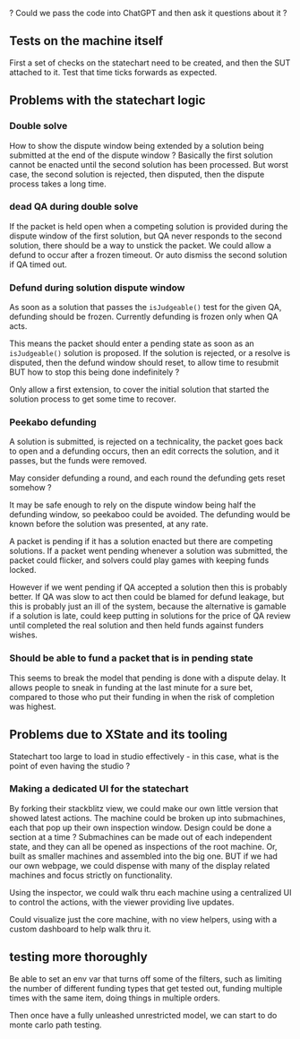 ? Could we pass the code into ChatGPT and then ask it questions about it ?
## Tests on the machine itself
First a set of checks on the statechart need to be created, and then the SUT attached to it.
Test that time ticks forwards as expected.

## Problems with the statechart logic

### Double solve
How to show the dispute window being extended by a solution being submitted at the end of the dispute window ?
Basically the first solution cannot be enacted until the second solution has been processed.
But worst case, the second solution is rejected, then disputed, then the dispute process takes a long time.

### dead QA during double solve
If the packet is held open when a competing solution is provided during the dispute window of the first solution, but QA never responds to the second solution, there should be a way to unstick the packet.  We could allow a defund to occur after a frozen timeout.  Or auto dismiss the second solution if QA timed out.

### Defund during solution dispute window
As soon as a solution that passes the `isJudgeable()` test for the given QA, defunding should be frozen.  Currently defunding is frozen only when QA acts.

This means the packet should enter a pending state as soon as an `isJudgeable()` solution is proposed.  If the solution is rejected, or a resolve is disputed, then the defund window should reset, to allow time to resubmit BUT how to stop this being done indefinitely ?  

Only allow a first extension, to cover the initial solution that started the solution process to get some time to recover.

### Peekabo defunding
A solution is submitted, is rejected on a technicality, the packet goes back to open and a defunding occurs, then an edit corrects the solution, and it passes, but the funds were removed.

May consider defunding a round, and each round the defunding gets reset somehow ?

It may be safe enough to rely on the dispute window being half the defunding window, so peekaboo could be avoided.  The defunding would be known before the solution was presented, at any rate.

A packet is pending if it has a solution enacted but there are competing solutions.  If a packet went pending whenever a solution was submitted, the packet could flicker, and solvers could play games with keeping funds locked.  

However if we went pending if QA accepted a solution then this is probably better.  If QA was slow to act then could be blamed for defund leakage, but this is probably just an ill of the system, because the alternative is gamable if a solution is late, could keep putting in solutions for the price of QA review until completed the real solution and then held funds against funders wishes.
### Should be able to fund a packet that is in pending state
This seems to break the model that pending is done with a dispute delay.  It allows people to sneak in funding at the last minute for a sure bet, compared to those who put their funding in when the risk of completion was highest.

## Problems due to XState and its tooling
Statechart too large to load in studio effectively - in this case, what is the point of even having the studio ?

### Making a dedicated UI for the statechart
By forking their stackblitz view, we could make our own little version that showed latest actions.
The machine could be broken up into submachines, each that pop up their own inspection window.
Design could be done a section at a time ?
Submachines can be made out of each independent state, and they can all be opened as inspections of the root machine.  Or, built as smaller machines and assembled into the big one.
BUT if we had our own webpage, we could dispense with many of the display related machines and focus strictly on functionality.

Using the inspector, we could walk thru each machine using a centralized UI to control the actions, with the viewer providing live updates.

Could visualize just the core machine, with no view helpers, using with a custom dashboard to help walk thru it.

## testing more thoroughly
Be able to set an env var that turns off some of the filters, such as limiting the number of different funding types that get tested out, funding multiple times with the same item, doing things in multiple orders.

Then once have a fully unleashed unrestricted model, we can start to do monte carlo path testing.